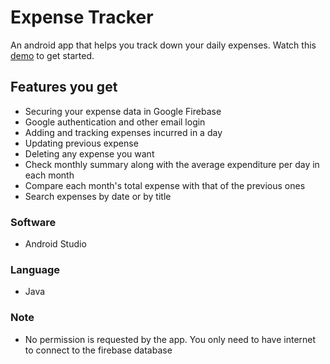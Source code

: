 # Expense Tracker
An android app that helps you track down your daily expenses. Watch this [demo](https://youtu.be/utncsTKbjnM) to get started.

## Features you get
* Securing your expense data in Google Firebase
* Google authentication and other email login
* Adding and tracking expenses incurred in a day
* Updating previous expense 
* Deleting any expense you want
* Check monthly summary along with the average expenditure per day in each month
* Compare each month's total expense with that of the previous ones
* Search expenses by date or by title

### Software
* Android Studio

### Language
* Java

### Note
* No permission is requested by the app. You only need to have internet to connect to the firebase database
